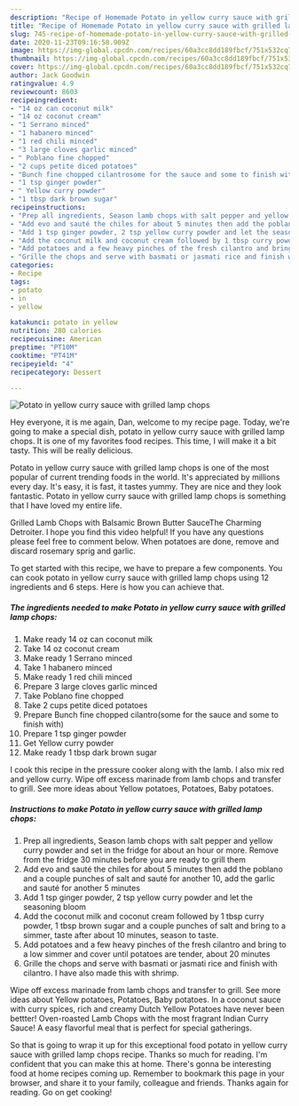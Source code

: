 ```yaml
---
description: "Recipe of Homemade Potato in yellow curry sauce with grilled lamp chops"
title: "Recipe of Homemade Potato in yellow curry sauce with grilled lamp chops"
slug: 745-recipe-of-homemade-potato-in-yellow-curry-sauce-with-grilled-lamp-chops
date: 2020-11-23T09:16:58.909Z
image: https://img-global.cpcdn.com/recipes/60a3cc8dd189fbcf/751x532cq70/potato-in-yellow-curry-sauce-with-grilled-lamp-chops-recipe-main-photo.jpg
thumbnail: https://img-global.cpcdn.com/recipes/60a3cc8dd189fbcf/751x532cq70/potato-in-yellow-curry-sauce-with-grilled-lamp-chops-recipe-main-photo.jpg
cover: https://img-global.cpcdn.com/recipes/60a3cc8dd189fbcf/751x532cq70/potato-in-yellow-curry-sauce-with-grilled-lamp-chops-recipe-main-photo.jpg
author: Jack Goodwin
ratingvalue: 4.9
reviewcount: 8603
recipeingredient:
- "14 oz can coconut milk"
- "14 oz coconut cream"
- "1 Serrano minced"
- "1 habanero minced"
- "1 red chili minced"
- "3 large cloves garlic minced"
- " Poblano fine chopped"
- "2 cups petite diced potatoes"
- "Bunch fine chopped cilantrosome for the sauce and some to finish with"
- "1 tsp ginger powder"
- " Yellow curry powder"
- "1 tbsp dark brown sugar"
recipeinstructions:
- "Prep all ingredients, Season lamb chops with salt pepper and yellow curry powder and set in the fridge for about an hour or more. Remove from the fridge 30 minutes before you are ready to grill them"
- "Add evo and sauté the chiles for about 5 minutes then add the poblano and a couple punches of salt and sauté for another 10, add the garlic and sauté for another 5 minutes"
- "Add 1 tsp ginger powder, 2 tsp yellow curry powder and let the seasoning bloom"
- "Add the coconut milk and coconut cream followed by 1 tbsp curry powder, 1 tbsp brown sugar and a couple punches of salt and bring to a simmer, taste after about 10 minutes, season to taste."
- "Add potatoes and a few heavy pinches of the fresh cilantro and bring to a low simmer and cover until potatoes are tender, about 20 minutes"
- "Grille the chops and serve with basmati or jasmati rice and finish with cilantro. I have also made this with shrimp."
categories:
- Recipe
tags:
- potato
- in
- yellow

katakunci: potato in yellow 
nutrition: 280 calories
recipecuisine: American
preptime: "PT10M"
cooktime: "PT41M"
recipeyield: "4"
recipecategory: Dessert

---
```



![Potato in yellow curry sauce with grilled lamp chops](https://img-global.cpcdn.com/recipes/60a3cc8dd189fbcf/751x532cq70/potato-in-yellow-curry-sauce-with-grilled-lamp-chops-recipe-main-photo.jpg)

Hey everyone, it is me again, Dan, welcome to my recipe page. Today, we're going to make a special dish, potato in yellow curry sauce with grilled lamp chops. It is one of my favorites food recipes. This time, I will make it a bit tasty. This will be really delicious.

Potato in yellow curry sauce with grilled lamp chops is one of the most popular of current trending foods in the world. It's appreciated by millions every day. It's easy, it is fast, it tastes yummy. They are nice and they look fantastic. Potato in yellow curry sauce with grilled lamp chops is something that I have loved my entire life.

Grilled Lamb Chops with Balsamic Brown Butter SauceThe Charming Detroiter. I hope you find this video helpful! If you have any questions please feel free to comment below. When potatoes are done, remove and discard rosemary sprig and garlic.


To get started with this recipe, we have to prepare a few components. You can cook potato in yellow curry sauce with grilled lamp chops using 12 ingredients and 6 steps. Here is how you can achieve that.

<!--inarticleads1-->

##### The ingredients needed to make Potato in yellow curry sauce with grilled lamp chops:

1. Make ready 14 oz can coconut milk
1. Take 14 oz coconut cream
1. Make ready 1 Serrano minced
1. Take 1 habanero minced
1. Make ready 1 red chili minced
1. Prepare 3 large cloves garlic minced
1. Take  Poblano fine chopped
1. Take 2 cups petite diced potatoes
1. Prepare Bunch fine chopped cilantro(some for the sauce and some to finish with)
1. Prepare 1 tsp ginger powder
1. Get  Yellow curry powder
1. Make ready 1 tbsp dark brown sugar


I cook this recipe in the pressure cooker along with the lamb. I also mix red and yellow curry. Wipe off excess marinade from lamb chops and transfer to grill. See more ideas about Yellow potatoes, Potatoes, Baby potatoes. 

<!--inarticleads2-->

##### Instructions to make Potato in yellow curry sauce with grilled lamp chops:

1. Prep all ingredients, Season lamb chops with salt pepper and yellow curry powder and set in the fridge for about an hour or more. Remove from the fridge 30 minutes before you are ready to grill them
1. Add evo and sauté the chiles for about 5 minutes then add the poblano and a couple punches of salt and sauté for another 10, add the garlic and sauté for another 5 minutes
1. Add 1 tsp ginger powder, 2 tsp yellow curry powder and let the seasoning bloom
1. Add the coconut milk and coconut cream followed by 1 tbsp curry powder, 1 tbsp brown sugar and a couple punches of salt and bring to a simmer, taste after about 10 minutes, season to taste.
1. Add potatoes and a few heavy pinches of the fresh cilantro and bring to a low simmer and cover until potatoes are tender, about 20 minutes
1. Grille the chops and serve with basmati or jasmati rice and finish with cilantro. I have also made this with shrimp.


Wipe off excess marinade from lamb chops and transfer to grill. See more ideas about Yellow potatoes, Potatoes, Baby potatoes. In a coconut sauce with curry spices, rich and creamy Dutch Yellow Potatoes have never been bettter! Oven-roasted Lamb Chops with the most fragrant Indian Curry Sauce! A easy flavorful meal that is perfect for special gatherings. 

So that is going to wrap it up for this exceptional food potato in yellow curry sauce with grilled lamp chops recipe. Thanks so much for reading. I'm confident that you can make this at home. There's gonna be interesting food at home recipes coming up. Remember to bookmark this page in your browser, and share it to your family, colleague and friends. Thanks again for reading. Go on get cooking!
